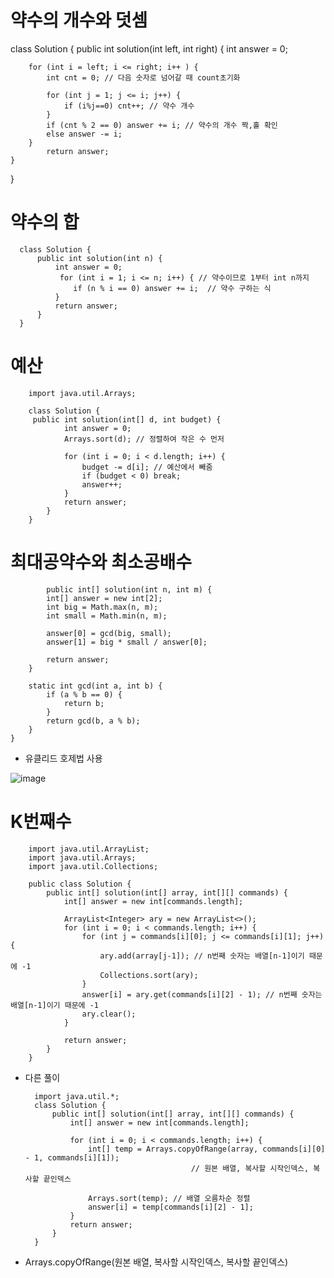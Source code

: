 # 약수의 개수와 덧셈

class Solution {
    public int solution(int left, int right) {
        int answer = 0;

        for (int i = left; i <= right; i++ ) {
            int cnt = 0; // 다음 숫자로 넘어갈 때 count초기화

            for (int j = 1; j <= i; j++) {
                if (i%j==0) cnt++; // 약수 개수
            }
            if (cnt % 2 == 0) answer += i; // 약수의 개수 짝,홀 확인
            else answer -= i;
        }
            return answer;
    }
}

# 약수의 합

      class Solution {
          public int solution(int n) {
              int answer = 0;
               for (int i = 1; i <= n; i++) { // 약수이므로 1부터 int n까지
                  if (n % i == 0) answer += i;  // 약수 구하는 식
              }
              return answer;
          }
      }

# 예산

        import java.util.Arrays;

        class Solution {
         public int solution(int[] d, int budget) {
                int answer = 0;
                Arrays.sort(d); // 정렬하여 작은 수 먼저

                for (int i = 0; i < d.length; i++) {
                    budget -= d[i]; // 예산에서 빼줌
                    if (budget < 0) break;
                    answer++;
                }
                return answer;
            }
        }
        
# 최대공약수와 최소공배수
        
            public int[] solution(int n, int m) {
            int[] answer = new int[2];
            int big = Math.max(n, m);
            int small = Math.min(n, m);

            answer[0] = gcd(big, small);
            answer[1] = big * small / answer[0];

            return answer;
        }

        static int gcd(int a, int b) {
            if (a % b == 0) {
                return b;
            }
            return gcd(b, a % b);
        }
    }
    
* 유클리드 호제법 사용

![image](https://user-images.githubusercontent.com/107836678/178115562-18f86fc3-7288-4f60-b2c6-6d1553ce92d2.png)

# K번째수

        import java.util.ArrayList;
        import java.util.Arrays;
        import java.util.Collections;

        public class Solution {
            public int[] solution(int[] array, int[][] commands) {
                int[] answer = new int[commands.length];

                ArrayList<Integer> ary = new ArrayList<>();
                for (int i = 0; i < commands.length; i++) {
                    for (int j = commands[i][0]; j <= commands[i][1]; j++) { 
                        ary.add(array[j-1]); // n번째 숫자는 배열[n-1]이기 때문에 -1
                        Collections.sort(ary);
                    }
                    answer[i] = ary.get(commands[i][2] - 1); // n번째 숫자는 배열[n-1]이기 때문에 -1
                    ary.clear();
                }

                return answer;
            }
        }


* 다른 풀이

        import java.util.*;
        class Solution {
            public int[] solution(int[] array, int[][] commands) {
                int[] answer = new int[commands.length];

                for (int i = 0; i < commands.length; i++) {
                    int[] temp = Arrays.copyOfRange(array, commands[i][0] - 1, commands[i][1]); 
                                           // 원본 배열, 복사할 시작인덱스, 복사할 끝인덱스

                    Arrays.sort(temp); // 배열 오름차순 정렬
                    answer[i] = temp[commands[i][2] - 1];
                }
                return answer;
            }
        }
        
* Arrays.copyOfRange(원본 배열, 복사할 시작인덱스, 복사할 끝인덱스)
